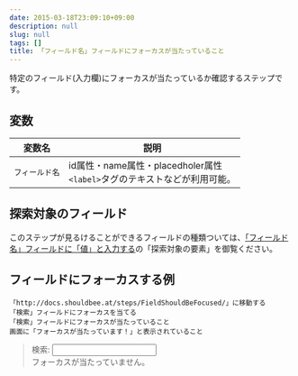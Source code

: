 ```yaml
---
date: 2015-03-18T23:09:10+09:00
description: null
slug: null
tags: []
title: 「フィールド名」フィールドにフォーカスが当たっていること
---
```


特定のフィールド(入力欄)にフォーカスが当たっているか確認するステップです。

## 変数

変数名 | 説明
------|---------
`フィールド名` |  id属性・name属性・placedholer属性<br>`<label>`タグのテキストなどが利用可能。


## 探索対象のフィールド

このステップが見るけることができるフィールドの種類ついては、[「フィールド名」フィールドに「値」と入力する]の「探索対象の要素」を御覧ください。

## フィールドにフォーカスする例

```
「http://docs.shouldbee.at/steps/FieldShouldBeFocused/」に移動する
「検索」フィールドにフォーカスを当てる
「検索」フィールドにフォーカスが当たっていること
画面に「フォーカスが当たっています！」と表示されていること
```

<blockquote>
<label>検索: <input type="text" id="sample_input"></label>
<div id="output">フォーカスが当たっていません。</div>
<script>
jQuery(function () {
  $("#sample_input").on("focusin", function () {
    $("#output").text("フォーカスが当たっています！");
  }).on("focusout", function () {
    $("#output").text("フォーカスが外れました。");
  });  
});
</script>
</blockquote>

[「フィールド名」フィールドに「値」と入力する]: /steps/FillField/
